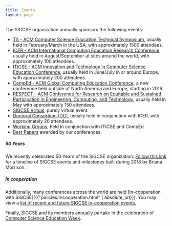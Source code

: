 ```yaml
---
title: Events
layout: page
---
```


The SIGCSE organization annually sponsors the following events:

- [TS - ACM Computer Science Education Technical Symposium](symposia/index.html), usually held in
    February/March in the USA, with approximately 1500 attendees.
- [ICER - ACM International Computing Education Research Conference](icer/index.html), usually held in August/September at
    sites around the world, with approximately 100 attendees.
- [ITiCSE - ACM Innovation and Technology in Computer Science Education Conference](iticse/index.html), usually held in June/July in or
    around Europe, with approximately 200 attendees.
- [CompEd - ACM Global Computing Education Conference](comped/index.html), a new conference held outside of
    North America and Europe, starting in 2019.
- [RESPECT - ACM Conference for Research on Equitable and Sustained Participation in Engineering, Computing, and Technology](respect/index.html), usually held in May with approximately 150 attendees.
- [SIGCSE Virtual](virtual/index.html), purely virtual event.
- [Doctoral Consortium (DC)](dc.html), usually held in
    conjunction with ICER, with approximately 20 attendees.
- [Working Groups](workinggroups/index.html), held in conjunction
    with ITiCSE and CompEd
- [Best Papers](bestpapers.html) awarded by our conferences.

##### 50 Years
We recently celebrated 50 Years of the SIGCSE organization. [Follow this link](50years.html) for a timeline of SIGCSE events and milestones built during 2018 by Briana Morrison.

##### In cooperation
Additionally, many conferences across the world are held [in-cooperation with SIGCSE]({{"policies/incooperation.html" | absolute_url}}). You may view a [list of recent and future SIGCSE in-cooperation
events.](incoop.html)

Finally, SIGCSE and its members annually partake in the celebration of
[Computer Science Education Week](https://www.csedweek.org/).
